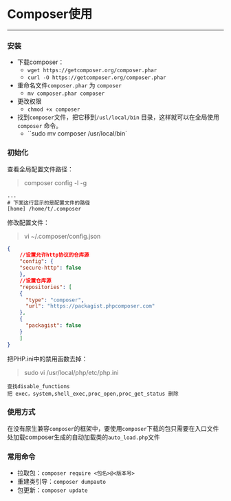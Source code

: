 # Composer使用

---

### 安装

- 下载composer：
  - `wget https://getcomposer.org/composer.phar`
  -  `curl -O https://getcomposer.org/composer.phar`
- 重命名文件`composer.phar` 为 `composer`
  - `mv composer.phar composer`
- 更改权限
  - `chmod +x composer`
- 找到`composer`文件，把它移到`/usl/local/bin` 目录，这样就可以在全局使用`composer` 命令。 
  - ``sudo mv composer /usr/local/bin`


### 初始化

查看全局配置文件路径：

> composer config -l -g

```shell
... 
# 下面这行显示的是配置文件的路径
[home] /home/t/.composer
```

修改配置文件：

> vi ~/.composer/config.json

```json
{
	//设置允许http协议的仓库源
	"config": {
    "secure-http": false
	},
	//设置仓库源
	"repositories": [
    {
      "type": "composer",
      "url": "https://packagist.phpcomposer.com"
    },
    {
      "packagist": false
    }
	]
}
```

把PHP.ini中的禁用函数去掉：

> sudo vi /usr/local/php/etc/php.ini

```shell
查找disable_functions
把 exec，system,shell_exec,proc_open,proc_get_status 删除
```
### 使用方式

在没有原生兼容`composer`的框架中，要使用`composer`下载的包只需要在入口文件处加载composer生成的自动加载类的`auto_load.php`文件

### 常用命令

- 拉取包：`composer require <包名>@<版本号>`
- 重建类引导：`composer dumpauto`
- 包更新：`composer update`
